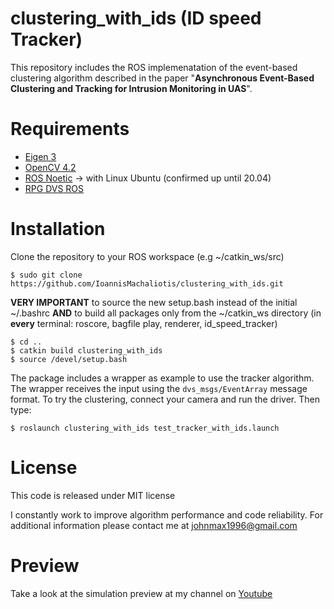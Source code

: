 # clustering_with_ids (ID speed Tracker) 
This repository includes the ROS implemenatation of the event-based clustering algorithm described in the paper "**Asynchronous Event-Based Clustering and Tracking for Intrusion Monitoring in UAS**".


# Requirements
* [Eigen 3](https://eigen.tuxfamily.org/dox/)
* [OpenCV 4.2](https://opencv.org/opencv-4-2-0/)
* [ROS Noetic](http://wiki.ros.org/kinetic) -> with Linux Ubuntu (confirmed up until 20.04)
* [RPG DVS ROS](https://github.com/uzh-rpg/rpg_dvs_ros) 


# Installation
Clone the repository to your ROS workspace (e.g ~/catkin_ws/src) 


    $ sudo git clone https://github.com/IoannisMachaliotis/clustering_with_ids.git
    
**VERY IMPORTANT** to source the new setup.bash instead of the initial ~/.bashrc **AND** to build all packages only from the ~/catkin_ws directory
(in **every** terminal: roscore, bagfile play, renderer, id_speed_tracker)  

    $ cd ..
    $ catkin build clustering_with_ids
    $ source /devel/setup.bash 

The package includes a wrapper as example to use the tracker algorithm. The wrapper receives the input using the `dvs_msgs/EventArray` message format. To try the clustering, connect your camera and run the driver. Then type:

    $ roslaunch clustering_with_ids test_tracker_with_ids.launch

# License
This code is released under MIT license

I constantly work to improve algorithm performance and code reliability. For additional information please contact me at <johnmax1996@gmail.com>

# Preview

Take a look at the simulation preview at my channel on [Youtube](https://www.youtube.com/channel/UCNrjasEwN54DjObTZaLTm0w/playlists)
